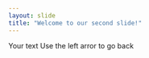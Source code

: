 ```yaml
---
layout: slide
title: "Welcome to our second slide!"
---
```

Your text
Use the left arror to go back

